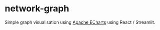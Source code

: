 # network-graph

Simple graph visualisation using [Apache ECharts](https://echarts.apache.org/en/index.html) using React / Streamlit.
